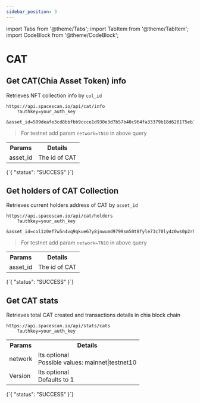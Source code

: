```yaml
---
sidebar_position: 3
---
```

import Tabs from '@theme/Tabs';
import TabItem from '@theme/TabItem';
import CodeBlock from '@theme/CodeBlock';

# CAT

## Get CAT(Chia Asset Token) info

Retrieves NFT collection info by `col_id`

```
https://api.spacescan.io/api/cat/info
    ?authkey=your_auth_key
    &asset_id=509deafe3cd8bbfbb9ccce1d930e3d7b57b40c964fa33379b18d628175eb7a8f
```
> For testnet add param `network=TN10` in above query

<Tabs>
  <TabItem value="Request" label="Request" default>
    <table border="0">
        <tr><th colspan="10">Params</th><th>Details</th></tr>
        <tr><td colspan="10">asset_id</td><td>The id of CAT</td></tr>
    </table>
  </TabItem>
  <TabItem value="Response" label="Response">
  <CodeBlock language="jsx">
  {`{
    "status": "SUCCESS"
}`}
  </CodeBlock>
  </TabItem>
</Tabs>

## Get holders of CAT Collection 

Retrieves current holders address of CAT by `asset_id`

```
https://api.spacescan.io/api/cat/holders
    ?authkey=your_auth_key
    &asset_id=col1z0ef7w5n4vq9qkue67y8jnwumd9799sm50t8fyle73c70ly4z0ws0p2rhl
```
> For testnet add param `network=TN10` in above query

<Tabs>
  <TabItem value="Request" label="Request" default>
    <table border="0">
        <tr><th colspan="10">Params</th><th>Details</th></tr>
        <tr><td colspan="10">asset_id</td><td>The id of CAT</td></tr>
    </table>
  </TabItem>
  <TabItem value="Response" label="Response">
  <CodeBlock language="jsx">
  {`{
    "status": "SUCCESS"
}`}
  </CodeBlock>
  </TabItem>
</Tabs>


## Get CAT stats

Retrieves total CAT created and transactions details in chia block chain

```
https://api.spacescan.io/api/stats/cats
    ?authkey=your_auth_key
```

<Tabs>
  <TabItem value="Request" label="Request" default>
    <table border="0">
        <tr><th colspan="10">Params</th><th>Details</th></tr>
        <tr><td colspan="10">network</td><td>Its optional <br/>
            Possible values:
      mainnet|testnet10</td></tr>
      <tr><td colspan="10">Version</td><td>Its optional <br/>
      Defaults to 1</td></tr>
    </table>
  </TabItem>
  <TabItem value="Response" label="Response">
  <CodeBlock language="jsx">
  {`{
    "status": "SUCCESS"
}`}
  </CodeBlock>
  </TabItem>
</Tabs>
